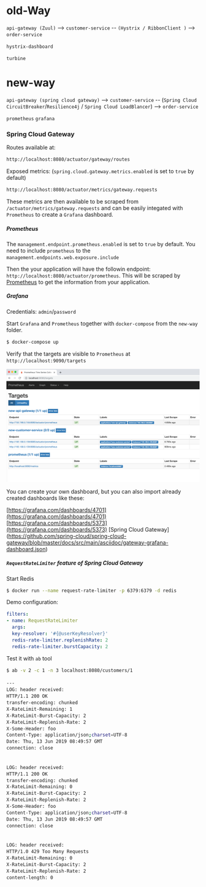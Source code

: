# old-Way

`api-gateway (Zuul)` --> `customer-service` -- `(Hystrix / RibbonClient )` --> `order-service` 

`hystrix-dashboard`

`turbine`

# new-way

`api-gateway (spring cloud gateway)` --> `customer-service` -- (`Spring Cloud CircuitBreaker`/`Resilience4j` / `Spring Cloud LoadBlancer`) -->
`order-service`

`prometheus`
`grafana`


### Spring Cloud Gateway

Routes available at:

```bash
http://localhost:8080/actuator/gateway/routes
```

Exposed metrics: (`spring.cloud.gateway.metrics.enabled` is set to `true` by default)

```bash
http://localhost:8080/actuator/metrics/gateway.requests
```

These metrics are then available to be scraped from `/actuator/metrics/gateway.requests` and can be easily integated with 
`Prometheus` to create a `Grafana` dashboard.

##### Prometheus

The `management.endpoint.prometheus.enabled` is set to `true` by default.
You need to include `prometheus` to the `management.endpoints.web.exposure.include` 

Then the your application will have the followin endpoint: `http://localhost:8080/actuator/prometheus`.
This will be scraped by [Prometheus](https://prometheus.io/) to get the information from your application. 

##### Grafana

Credentials: `admin`/`password`


Start `Grafana` and `Prometheus` together with `docker-compose` from the `new-way` folder.

```bash
$ docker-compose up
```

Verify that the targets are visible to `Prometheus` at `http://localhost:9090/targets`

![prometheus_targets.png](images/prometheus_targets.png)

You can create your own dashboard, but you can also import already created dashboards like these:

[https://grafana.com/dashboards/4701](https://grafana.com/dashboards/4701)
[https://grafana.com/dashboards/5373](https://grafana.com/dashboards/5373)
[Spring Cloud Gateway]
(https://github.com/spring-cloud/spring-cloud-gateway/blob/master/docs/src/main/asciidoc/gateway-grafana-dashboard.json)



##### `RequestRateLimiter` feature of Spring Cloud Gateway 

Start Redis

```bash
$ docker run --name request-rate-limiter -p 6379:6379 -d redis
```

Demo configuration:

```yaml
filters:
- name: RequestRateLimiter
  args:
  key-resolver: '#{@userKeyResolver}'
  redis-rate-limiter.replenishRate: 2
  redis-rate-limiter.burstCapacity: 2
```

Test it with `ab` tool

```bash
$ ab -v 2 -c 1 -n 3 localhost:8080/customers/1

---
LOG: header received:
HTTP/1.1 200 OK
transfer-encoding: chunked
X-RateLimit-Remaining: 1
X-RateLimit-Burst-Capacity: 2
X-RateLimit-Replenish-Rate: 2
X-Some-Header: foo
Content-Type: application/json;charset=UTF-8
Date: Thu, 13 Jun 2019 08:49:57 GMT
connection: close


LOG: header received:
HTTP/1.1 200 OK
transfer-encoding: chunked
X-RateLimit-Remaining: 0
X-RateLimit-Burst-Capacity: 2
X-RateLimit-Replenish-Rate: 2
X-Some-Header: foo
Content-Type: application/json;charset=UTF-8
Date: Thu, 13 Jun 2019 08:49:57 GMT
connection: close


LOG: header received:
HTTP/1.0 429 Too Many Requests
X-RateLimit-Remaining: 0
X-RateLimit-Burst-Capacity: 2
X-RateLimit-Replenish-Rate: 2
content-length: 0
```
